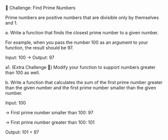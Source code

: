 🧠 Challenge: Find Prime Numbers

Prime numbers are positive numbers that are divisible only by themselves and 1.

a. Write a function that finds the closest prime number to a given number.

For example, when you pass the number 100 as an argument to your function, the result should be 97.

Input: 100 -> Output: 97

a1. (Extra Challenge 💪) Modify your function to support numbers greater than 100 as well.

b. Write a function that calculates the sum of the first prime number greater than the given number and the first prime number smaller than the given number.

Input: 100

-> First prime number smaller than 100: 97

-> First prime number greater than 100: 101

Output: 101 + 97
